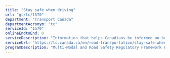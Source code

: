 ```yaml
---
title: "Stay safe when driving"
url: "gc/tc/1570"
department: "Transport Canada"
departmentAcronym: "tc"
serviceId: "1570"
onlineEndtoEnd: 0
serviceDescription: "Information that helps Canadians be informed on best practices to stay safe when driving. This includes informing the dangers of distracted driving, e.g. texting, eating, drinking, talking on the phone. Other information shared includes the importance of tire maintenance (tire pressure, rotating your tires, winter tires, etc.)."
serviceUrl: "https://tc.canada.ca/en/road-transportation/stay-safe-when-driving"
programDescription: "Multi-Modal and Road Safety Regulatory Framework Program"
---
```

